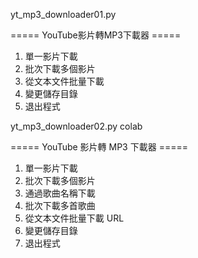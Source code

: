 yt_mp3_downloader01.py

===== YouTube影片轉MP3下載器 =====

1. 單一影片下載
2. 批次下載多個影片
3. 從文本文件批量下載
4. 變更儲存目錄
0. 退出程式

yt_mp3_downloader02.py  colab

===== YouTube 影片轉 MP3 下載器 =====

1. 單一影片下載 
2. 批次下載多個影片 
3. 通過歌曲名稱下載
4. 批次下載多首歌曲 
5. 從文本文件批量下載 URL
6. 變更儲存目錄
0. 退出程式
